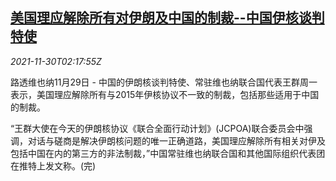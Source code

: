 <!--1638239463000-->
[美国理应解除所有对伊朗及中国的制裁--中国伊核谈判特使](https://cn.reuters.com/article/china-iran-nuclear-us-sanctions-1130-idCNKBS2IF059)
------

<div><i>2021-11-30T02:17:55Z</i></div><p>路透维也纳11月29日 - 中国的伊朗核谈判特使、常驻维也纳联合国代表王群周一表示，美国理应解除所有与2015年伊核协议不一致的制裁，包括那些适用于中国的制裁。</p><p>“王群大使在今天的伊朗核协议《联合全面行动计划》(JCPOA)联合委员会中强调，对话与磋商是解决伊朗核问题的唯一正确道路，美国理应解除所有相关对伊及包括中国在内的第三方的非法制裁，”中国常驻维也纳联合国和其他国际组织代表团在推特上发文称。(完)</p>
